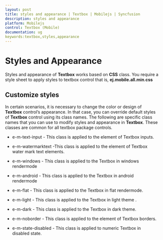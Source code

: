 ```yaml
---
layout: post
title: styles and appearance | Textbox | Mobilejs | Syncfusion
description: styles and appearance
platform: Mobilejs
control: Textbox (Mobile)
documentation: ug
keywords:textbox,styles,appearance
---
```


# Styles and Appearance

Styles and appearance of **Textbox** works based on **CSS** class. You require a style sheet to apply styles to textbox control that is, **ej.mobile.all.min**.**css**

## Customize styles

In certain scenarios, it is necessary to change the color or design of **Textbox** control’s appearance. In that case, you can override default styles of **Textbox** control using its class names. The following are specific class names that you can use to modify styles and appearance in **Textbox**. These classes are common for all textbox package controls.

* e-m-text-input - This class is applied to the element of Textbox inputs.

* e-m-watermarktext -This class is applied to the element of Textbox water mark text elements.                     

* e-m-windows - This class is applied to the Textbox in windows rendermode                

* e-m-android - This class is applied to the Textbox in android rendermode

* e-m-flat - This class is applied to the Textbox in flat rendermode. 

* e-m-light - This class is applied to the Textbox in light  theme .           

* e-m-dark - This class is applied to the Textbox in dark theme.                

* e-m-noborder - This class is applied to the element of Textbox borders.

* e-m-state-disabled - This class is applied to numeric Textbox in disabled state. 